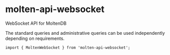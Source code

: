 # molten-api-websocket
WebSocket API for MoltenDB

The standard queries and administrative queries can be used independently
depending on requirements.

```
import { MoltenWebSocket } from 'molten-api-websocket';
```
